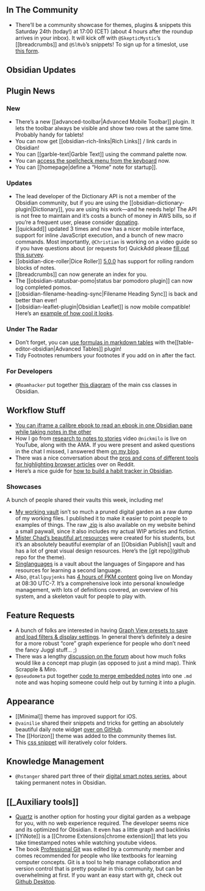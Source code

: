 ## In The Community

- There’ll be a community showcase for themes, plugins & snippets this Saturday 24th (today!) at 17:00 (CET) (about 4 hours after the roundup arrives in your inbox). It will kick off with `@SkepticMystic`’s [[breadcrumbs]] and `@SlRvb`’s snippets! To sign up for a timeslot, use [this form](https://forms.gle/GjCnroTx7roCdhuq6).

## Obsidian Updates

## Plugin News

### New

- There’s a new [[advanced-toolbar|Advanced Mobile Toolbar]] plugin. It lets the toolbar always be visible and show two rows at the same time. Probably handy for tablets!
- You can now get [[obsidian-rich-links|Rich Links]] / link cards in Obsidian!
- You can [[garble-text|Garble Text]] using the command palette now.
- You can [access the spellcheck menu from the keyboard](https://github.com/zapthedingbat/obsidian-keyboard-context-menu-fix-plugin) now.
- You can [[homepage|define a “Home” note for startup]].

### Updates

- The lead developer of the Dictionary API is not a member of the Obsidian community, but if you are using the [[obsidian-dictionary-plugin|Dictionary]], you are using his work—and he needs help! The API is not free to maintain and it’s costs a bunch of money in AWS bills, so if you’re a frequent user, please consider [donating](https://github.com/meetDeveloper/freeDictionaryAPI).
- [[quickadd]] updated 3 times and now has a nicer mobile interface, support for inline JavaScript execution, and a bunch of new macro commands. Most importantly, `@Christian` is working on a video guide so if you have questions about (or requests for) QuickAdd please [fill out this survey](https://forms.gle/6dAit3XKjVrcrxxS8).
- [[obsidian-dice-roller|Dice Roller]] [5.0.0](https://github.com/valentine195/obsidian-dice-roller) has support for rolling random blocks of notes.
- [[breadcrumbs]] can now generate an index for you.
- The [[obsidian-statusbar-pomo|status bar pomodoro plugin]] can now log completed pomos.
- [[obsidian-filename-heading-sync|Filename Heading Sync]] is back and better than ever!
- [[obsidian-leaflet-plugin|Obsidian Leaflet]] is now mobile compatible! Here’s an [example of how cool it looks](http://discordapp.com/channels/686053708261228577/805952223124520961/867574568574648352).

### Under The Radar

- Don’t forget, you can [use formulas in markdown tables](https://github.com/tgrosinger/advanced-tables-obsidian/blob/main/docs/help.md#using-formulas-in-markdown-tables) with the[[table-editor-obsidian|Advanced Tables]] plugin!
- Tidy Footnotes renumbers your footnotes if you add on in after the fact.

### For Developers

- `@Roamhacker` put together [this diagram](https://discord.com/channels/686053708261228577/702656734631821413/866632447944163348) of the main css classes in Obsidian.

## Workflow Stuff

- [You can iframe a calibre ebook to read an ebook in one Obsidian pane while taking notes in the other](https://forum.obsidian.md/t/workflow-reading-ebook-epub-mobi-azw-etc-in-obsidian/17977/7)
- How I go from [research to notes to stories](https://www.youtube.com/watch?v=8sxyYbh5mio) video `@nickmilo` is live on YouTube, along with the AMA. If you were present and asked questions in the chat I missed, I answered them [on my blog](https://eleanorkonik.com/now-available-my-notes-stories-shortform-articles/).
- There was a nice conversation about the [pros and cons of different tools for highlighting browser articles](https://www.reddit.com/r/ObsidianMD/comments/oo96v0/trying_to_collect_my_browsing_highlights_through/) over on Reddit.
- Here’s a nice guide for [how to build a habit tracker in Obsidian](https://www.owenvachell.com/how-to-build-a-habit-tracker-in-obsidian/).

### Showcases

A bunch of people shared their vaults this week, including me!

- [My working vault](https://forum.obsidian.md/t/iterative-rainbow-folder-colors-css/21066) isn’t so much a pruned digital garden as a raw dump of my working files. I published it to make it easier to point people to examples of things. The raw [.zip](https://newsletter.eleanorkonik.com/changelog-20210708/) is also available on my website behind a small paywall, since it also includes my actual WIP articles and fiction.
- [Mister Chad’s beautiful art resources](https://mister-chad.com/) were created for his students, but it’s an absolutely beautiful exemplar of an [[Obsidian Publish]] vault and has a lot of great visual design resources. Here’s the [git repo](github repo for the theme).
- [Singlanguages](https://publish.obsidian.md/singlanguages/500+Singlanguages/Welcome+Page) is a vault about the languages of Singapore and has resources for learning a second language.
- Also, `@tallguyjenks` has [4 hours of PKM content](https://youtu.be/wB89lJs5A3s) going live on Monday at 08:30 UTC-7. It’s a comprehensive look into personal knowledge management, with lots of definitions covered, an overview of his system, and a skeleton vault for people to play with.

## Feature Requests

- A bunch of folks are interested in having [Graph View presets to save and load filters & display settings](https://forum.obsidian.md/t/graph-view-presets-to-save-and-load-filters-display-settings/8131). In general there’s definitely a desire for a more robust “core” graph experience for people who don’t need the fancy Juggl stuff… ;)
- There was a lengthy [discussion on the forum](https://forum.obsidian.md/t/concept-map-plugin-idea/21256) about how much folks would like a concept map plugin (as opposed to just a mind map). Think Scrapple & Miro.
- `@pseudometa` put together [code to merge embedded notes](http://discordapp.com/channels/686053708261228577/722584061087842365/867858741370421269) into one `.md` note and was hoping someone could help out by turning it into a plugin.

## Appearance

- [[Minimal]] theme has improved support for iOS.
- `@vainilie` shared their snippets and tricks for getting an absolutely beautiful daily note widget [over on GitHub](https://github.com/ohlinn/vainilla-style#daily-note).
- The [[Horizon]] theme was added to the community themes list.
- This [css snippet](https://forum.obsidian.md/t/iterative-rainbow-folder-colors-css/21066) will iteratively color folders.

## Knowledge Management

- `@hstanger` shared part three of their [digital smart notes series](https://harleystagner.com/digital-smart-notes-in-obsidian-part-3-how-to-create-permanent-notes/), about taking permanent notes in Obsidian.

## [[_Auxiliary tools]]

- [Quartz](https://quartz.jzhao.xyz/) is another option for hosting your digital garden as a webpage for you, with no web experience required. The developer seems nice and its optimized for Obsidian. It even has a little graph and backlinks
- [[YiNote]] is a [[Chrome Extensions|chrome extension]] that lets you take timestamped notes while watching youtube videos.
- The book [Professional Git](https://www.amazon.com/Professional-Git-Brent-Laster/dp/111928497X) was edited by a community member and comes recommended for people who like textbooks for learning computer concepts. Git is a tool to help manage collaboration and version control that is pretty popular in this community, but can be overwhelming at first. If you want an easy start with git, check out [Github Desktop](https://desktop.github.com/).
